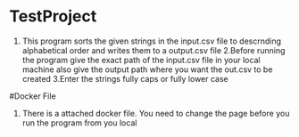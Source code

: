 # TestProject

1. This program sorts the given strings in the input.csv file  to descrnding alphabetical order and writes them to a output.csv file
2.Before running the program give the exact path of the input.csv file in your local machine also give the output path where you want the out.csv to be created
3.Enter the strings fully caps or fully lower case




#Docker File

1. There is a attached docker file. You need to change the page  before you run the program from you local

